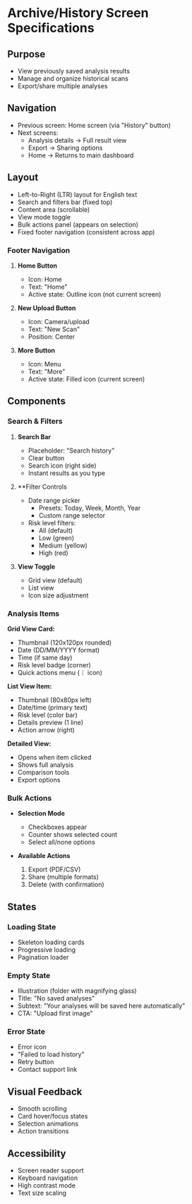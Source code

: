 # Archive/History Screen Specifications

## Purpose
- View previously saved analysis results
- Manage and organize historical scans
- Export/share multiple analyses

## Navigation
- Previous screen: Home screen (via "History" button)
- Next screens:
  - Analysis details → Full result view
  - Export → Sharing options
  - Home → Returns to main dashboard

## Layout
- Left-to-Right (LTR) layout for English text
- Search and filters bar (fixed top)
- Content area (scrollable)
- View mode toggle
- Bulk actions panel (appears on selection)
- Fixed footer navigation (consistent across app)

### Footer Navigation
1. **Home Button**
   - Icon: Home
   - Text: "Home"
   - Active state: Outline icon (not current screen)

2. **New Upload Button**
   - Icon: Camera/upload
   - Text: "New Scan"
   - Position: Center

3. **More Button**
   - Icon: Menu
   - Text: "More"
   - Active state: Filled icon (current screen)

## Components

### Search & Filters
1. **Search Bar**
   - Placeholder: "Search history"
   - Clear button
   - Search icon (right side)
   - Instant results as you type

2. **Filter Controls
   - Date range picker
     - Presets: Today, Week, Month, Year
     - Custom range selector
   - Risk level filters:
     - All (default)
     - Low (green)
     - Medium (yellow)
     - High (red)

3. **View Toggle**
   - Grid view (default)
   - List view
   - Icon size adjustment

### Analysis Items

**Grid View Card:**
- Thumbnail (120x120px rounded)
- Date (DD/MM/YYYY format)
- Time (if same day)
- Risk level badge (corner)
- Quick actions menu (⋮ icon)

**List View Item:**
- Thumbnail (80x80px left)
- Date/time (primary text)
- Risk level (color bar)
- Details preview (1 line)
- Action arrow (right)

**Detailed View:**
- Opens when item clicked
- Shows full analysis
- Comparison tools
- Export options

### Bulk Actions
- **Selection Mode**
  - Checkboxes appear
  - Counter shows selected count
  - Select all/none options

- **Available Actions**
  1. Export (PDF/CSV)
  2. Share (multiple formats)
  3. Delete (with confirmation)

## States

### Loading State
- Skeleton loading cards
- Progressive loading
- Pagination loader

### Empty State
- Illustration (folder with magnifying glass)
- Title: "No saved analyses"
- Subtext: "Your analyses will be saved here automatically"
- CTA: "Upload first image"

### Error State
- Error icon
- "Failed to load history"
- Retry button
- Contact support link

## Visual Feedback
- Smooth scrolling
- Card hover/focus states
- Selection animations
- Action transitions

## Accessibility
- Screen reader support
- Keyboard navigation
- High contrast mode
- Text size scaling